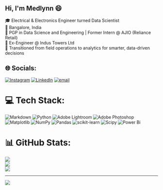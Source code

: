## Hi, I'm Medlynn 😄

🎓 Electrical & Electronics Engineer turned Data Scientist<br/>
📍 Bangalore, India<br/>
💼 PGP in Data Science and Engineering | Former Intern @ AJIO (Reliance Retail)<br/>
🔧 Ex-Engineer @ Indus Towers Ltd<br/>
🔁 Transitioned from field operations to analytics for smarter, data-driven decisions


## 🌐 Socials:
[![Instagram](https://img.shields.io/badge/Instagram-%23E4405F.svg?logo=Instagram&logoColor=white)](https://instagram.com/_medlynn_) [![LinkedIn](https://img.shields.io/badge/LinkedIn-%230077B5.svg?logo=linkedin&logoColor=white)](https://linkedin.com/in/medlynn~m) [![email](https://img.shields.io/badge/Email-D14836?logo=gmail&logoColor=white)](mailto:mmedlynn@gmail.com) 

# 💻 Tech Stack:
![Markdown](https://img.shields.io/badge/markdown-%23000000.svg?style=flat&logo=markdown&logoColor=white) ![Python](https://img.shields.io/badge/python-3670A0?style=flat&logo=python&logoColor=ffdd54) ![Adobe Lightroom](https://img.shields.io/badge/Adobe%20Lightroom-31A8FF.svg?style=flat&logo=Adobe%20Lightroom&logoColor=white) ![Adobe Photoshop](https://img.shields.io/badge/adobe%20photoshop-%2331A8FF.svg?style=flat&logo=adobe%20photoshop&logoColor=white) ![Matplotlib](https://img.shields.io/badge/Matplotlib-%23ffffff.svg?style=flat&logo=Matplotlib&logoColor=black) ![NumPy](https://img.shields.io/badge/numpy-%23013243.svg?style=flat&logo=numpy&logoColor=white) ![Pandas](https://img.shields.io/badge/pandas-%23150458.svg?style=flat&logo=pandas&logoColor=white) ![scikit-learn](https://img.shields.io/badge/scikit--learn-%23F7931E.svg?style=flat&logo=scikit-learn&logoColor=white) ![Scipy](https://img.shields.io/badge/SciPy-%230C55A5.svg?style=flat&logo=scipy&logoColor=%white) ![Power Bi](https://img.shields.io/badge/power_bi-F2C811?style=flat&logo=powerbi&logoColor=black)
# 📊 GitHub Stats:
![](https://github-readme-stats.vercel.app/api?username=Medlynn-M&theme=merko&hide_border=false&include_all_commits=false&count_private=false)<br/>
![](https://nirzak-streak-stats.vercel.app/?user=Medlynn-M&theme=merko&hide_border=false)<br/>
![](https://github-readme-stats.vercel.app/api/top-langs/?username=Medlynn-M&theme=merko&hide_border=false&include_all_commits=false&count_private=false&layout=compact)

---
[![](https://visitcount.itsvg.in/api?id=Medlynn-M&icon=0&color=0)](https://visitcount.itsvg.in)

<!-- Proudly created with GPRM ( https://gprm.itsvg.in ) -->

